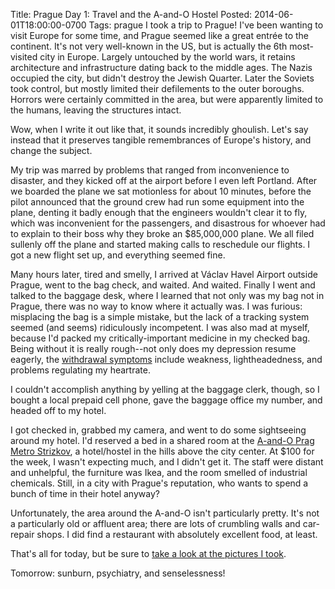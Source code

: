 Title: Prague Day 1: Travel and the A-and-O Hostel
Posted: 2014-06-01T18:00:00-0700
Tags:
    prague
I took a trip to Prague! I've been wanting to visit Europe for some time, and Prague seemed like a great entrée to the continent. It's not very well-known in the US, but is actually the 6th most-visited city in Europe. Largely untouched by the world wars, it retains architecture and infrastructure dating back to the middle ages. The Nazis occupied the city, but didn't destroy the Jewish Quarter. Later the Soviets took control, but mostly limited their defilements to the outer boroughs. Horrors were certainly committed in the area, but were apparently limited to the humans, leaving the structures intact.

Wow, when I write it out like that, it sounds incredibly ghoulish. Let's say instead that it preserves tangible remembrances of Europe's history, and change the subject.

My trip was marred by problems that ranged from inconvenience to disaster, and they kicked off at the airport before I even left Portland. After we boarded the plane we sat motionless for about 10 minutes, before the pilot announced that the ground crew had run some equipment into the plane, denting it badly enough that the engineers wouldn't clear it to fly, which was inconvenient for the passengers, and disastrous for whoever had to explain to their boss why they broke an $85,000,000 plane. We all filed sullenly off the plane and started making calls to reschedule our flights. I got a new flight set up, and everything seemed fine.

Many hours later, tired and smelly, I arrived at Václav Havel Airport outside Prague, went to the bag check, and waited. And waited. Finally I went and talked to the baggage desk, where I learned that not only was my bag not in Prague, there was no way to know where it actually was. I was furious: misplacing the bag is a simple mistake, but the lack of a tracking system seemed (and seems) ridiculously incompetent. I was also mad at myself, because I'd packed my critically-important medicine in my checked bag. Being without it is really rough--not only does my depression resume eagerly, the [withdrawal symptoms](http://en.wikipedia.org/wiki/Venlafaxine#Discontinuation_syndrome) include weakness, lightheadedness, and problems regulating my heartrate.

I couldn't accomplish anything by yelling at the baggage clerk, though, so I bought a local prepaid cell phone, gave the baggage office my number, and headed off to my hotel.

I got checked in, grabbed my camera, and went to do some sightseeing around my hotel. I'd reserved a bed in a shared room at the [A-and-O Prag Metro Strizkov](http://www.aohostels.com/en/prague/prag-metro-strizkov/), a hotel/hostel in the hills above the city center. At $100 for the week, I wasn't expecting much, and I didn't get it. The staff were distant and unhelpful, the furniture was Ikea, and the room smelled of industrial chemicals. Still, in a city with Prague's reputation, who wants to spend a bunch of time in their hotel anyway?

Unfortunately, the area around the A-and-O isn't particularly pretty. It's not a particularly old or affluent area; there are lots of crumbling walls and car-repair shops. I did find a restaurant with absolutely excellent food, at least.

That's all for today, but be sure to [take a look at the pictures I took](https://catsnap.andrewlorente.com/image/1925).

Tomorrow: sunburn, psychiatry, and senselessness!
